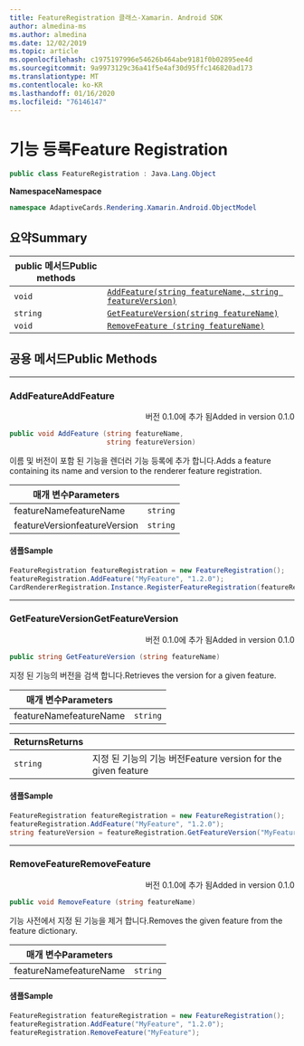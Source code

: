```yaml
---
title: FeatureRegistration 클래스-Xamarin. Android SDK
author: almedina-ms
ms.author: almedina
ms.date: 12/02/2019
ms.topic: article
ms.openlocfilehash: c1975197996e54626b464abe9181f0b02895ee4d
ms.sourcegitcommit: 9a9973129c36a41f5e4af30d95ffc146820ad173
ms.translationtype: MT
ms.contentlocale: ko-KR
ms.lasthandoff: 01/16/2020
ms.locfileid: "76146147"
---
```

# <a name="feature-registration"></a><span data-ttu-id="2dc09-102">기능 등록</span><span class="sxs-lookup"><span data-stu-id="2dc09-102">Feature Registration</span></span>

```csharp
public class FeatureRegistration : Java.Lang.Object 
```

<span data-ttu-id="2dc09-103">**Namespace**</span><span class="sxs-lookup"><span data-stu-id="2dc09-103">**Namespace**</span></span>
```csharp
namespace AdaptiveCards.Rendering.Xamarin.Android.ObjectModel
```

## <a name="summary"></a><span data-ttu-id="2dc09-104">요약</span><span class="sxs-lookup"><span data-stu-id="2dc09-104">Summary</span></span>

| <span data-ttu-id="2dc09-105">public 메서드</span><span class="sxs-lookup"><span data-stu-id="2dc09-105">Public methods</span></span> | |
| --- | ---- |
| ```void``` | [```AddFeature(string featureName, string featureVersion)```](#addfeature) |
| ```string``` | [```GetFeatureVersion(string featureName)```](#getfeatureversion) |
| ```void``` | [```RemoveFeature (string featureName)```](#removefeature) |

## <a name="public-methods"></a><span data-ttu-id="2dc09-106">공용 메서드</span><span class="sxs-lookup"><span data-stu-id="2dc09-106">Public Methods</span></span>

---

### <a id="addfeature"></a><span data-ttu-id="2dc09-107">AddFeature</span><span class="sxs-lookup"><span data-stu-id="2dc09-107">AddFeature</span></span>
<p style='text-align:right'><span data-ttu-id="2dc09-108">버전 0.1.0에 추가 됨</span><span class="sxs-lookup"><span data-stu-id="2dc09-108">Added in version 0.1.0</span></span></p>

```csharp
public void AddFeature (string featureName, 
                        string featureVersion)
```

<span data-ttu-id="2dc09-109">이름 및 버전이 포함 된 기능을 렌더러 기능 등록에 추가 합니다.</span><span class="sxs-lookup"><span data-stu-id="2dc09-109">Adds a feature containing its name and version to the renderer feature registration.</span></span>

| <span data-ttu-id="2dc09-110">매개 변수</span><span class="sxs-lookup"><span data-stu-id="2dc09-110">Parameters</span></span> | |
| --- | --- |
| <span data-ttu-id="2dc09-111">featureName</span><span class="sxs-lookup"><span data-stu-id="2dc09-111">featureName</span></span> | ```string``` |
| <span data-ttu-id="2dc09-112">featureVersion</span><span class="sxs-lookup"><span data-stu-id="2dc09-112">featureVersion</span></span> | ```string``` |

#### <a name="sample"></a><span data-ttu-id="2dc09-113">샘플</span><span class="sxs-lookup"><span data-stu-id="2dc09-113">Sample</span></span>

```csharp
FeatureRegistration featureRegistration = new FeatureRegistration();
featureRegistration.AddFeature("MyFeature", "1.2.0");
CardRendererRegistration.Instance.RegisterFeatureRegistration(featureRegistration);
```

---

### <a id="getfeatureversion"></a><span data-ttu-id="2dc09-114">GetFeatureVersion</span><span class="sxs-lookup"><span data-stu-id="2dc09-114">GetFeatureVersion</span></span>
<p style='text-align:right'><span data-ttu-id="2dc09-115">버전 0.1.0에 추가 됨</span><span class="sxs-lookup"><span data-stu-id="2dc09-115">Added in version 0.1.0</span></span></p>

```csharp
public string GetFeatureVersion (string featureName)
```

<span data-ttu-id="2dc09-116">지정 된 기능의 버전을 검색 합니다.</span><span class="sxs-lookup"><span data-stu-id="2dc09-116">Retrieves the version for a given feature.</span></span> 

| <span data-ttu-id="2dc09-117">매개 변수</span><span class="sxs-lookup"><span data-stu-id="2dc09-117">Parameters</span></span> | |
| --- | --- |
| <span data-ttu-id="2dc09-118">featureName</span><span class="sxs-lookup"><span data-stu-id="2dc09-118">featureName</span></span> | ```string``` |

| <span data-ttu-id="2dc09-119">Returns</span><span class="sxs-lookup"><span data-stu-id="2dc09-119">Returns</span></span> | |
| --- | --- |
| ```string``` | <span data-ttu-id="2dc09-120">지정 된 기능의 기능 버전</span><span class="sxs-lookup"><span data-stu-id="2dc09-120">Feature version for the given feature</span></span> |

#### <a name="sample"></a><span data-ttu-id="2dc09-121">샘플</span><span class="sxs-lookup"><span data-stu-id="2dc09-121">Sample</span></span>

```csharp
FeatureRegistration featureRegistration = new FeatureRegistration();
featureRegistration.AddFeature("MyFeature", "1.2.0");
string featureVersion = featureRegistration.GetFeatureVersion("MyFeature"); // 1.2.0
```

---

### <a id="removefeature"></a><span data-ttu-id="2dc09-122">RemoveFeature</span><span class="sxs-lookup"><span data-stu-id="2dc09-122">RemoveFeature</span></span>
<p style='text-align:right'><span data-ttu-id="2dc09-123">버전 0.1.0에 추가 됨</span><span class="sxs-lookup"><span data-stu-id="2dc09-123">Added in version 0.1.0</span></span></p>

```csharp
public void RemoveFeature (string featureName)
```

<span data-ttu-id="2dc09-124">기능 사전에서 지정 된 기능을 제거 합니다.</span><span class="sxs-lookup"><span data-stu-id="2dc09-124">Removes the given feature from the feature dictionary.</span></span>

| <span data-ttu-id="2dc09-125">매개 변수</span><span class="sxs-lookup"><span data-stu-id="2dc09-125">Parameters</span></span> | |
| --- | --- |
| <span data-ttu-id="2dc09-126">featureName</span><span class="sxs-lookup"><span data-stu-id="2dc09-126">featureName</span></span> | ```string``` |

#### <a name="sample"></a><span data-ttu-id="2dc09-127">샘플</span><span class="sxs-lookup"><span data-stu-id="2dc09-127">Sample</span></span>

```csharp
FeatureRegistration featureRegistration = new FeatureRegistration();
featureRegistration.AddFeature("MyFeature", "1.2.0");
featureRegistration.RemoveFeature("MyFeature");
```